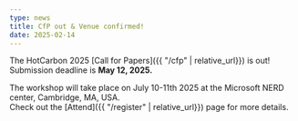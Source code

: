 ```yaml
---
type: news
title: CfP out & Venue confirmed!
date: 2025-02-14
---
```



The HotCarbon 2025 [Call for Papers]({{ "/cfp" | relative_url}}) is out! Submission deadline is **May 12, 2025.**  

The workshop will take place on July 10-11th 2025 at the Microsoft NERD center, Cambridge, MA, USA.  
Check out the [Attend]({{ "/register" | relative_url}}) page for more details.
